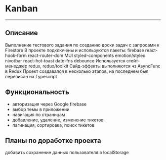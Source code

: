 # Kanban
***
<!-- [ссылка на gh-pages](https://nikolaymishaev.github.io/Kanban-test-task/) -->

## Описание
Выполнение тестового задания по созданию доски задач с запросами к Firestore
В проекте подключены и используются пакеты:
firebase
react-hook-form
react-router-dom
MUI
styled-components
emotion/styled
nivo/bar
react-hot-toast
date-fns
debounce
Используется стейт-менеджер redux, redux/toolkit
Сайд-эффекты выполняются чз AsyncFunc в Redux
Проект создавался в несколько этапов, на последнем был переписан на Typescript

## Функциональность
- авторизация через Google firebase
- выбор темы в приложении
- навигация по страницам
- добавление, удаление, изменение тикетов
- пагинация, сортировка, поиск тикетов

## Планы по доработке проекта

добавить сохранение данных пользователя в localStorage